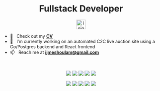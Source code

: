 <div align="center">
  <p style="text-align: center">
    <span><h1>Fullstack Developer</h1></span>
    <a style="vertical-align: middle" href="https://www.linkedin.com/in/inigo-meshoulam" target="blank">
      <img src="https://cdn.jsdelivr.net/npm/simple-icons@3.0.1/icons/linkedin.svg" alt="inigo-meshoulam" height="30" width="30" />
    </a>
  </p>
</div>

- 📃 &nbsp; Check out my [**CV**](https://github.com/Inimesh/CV)
- 🔭 &nbsp; I’m currently working on an automated C2C live auction site using a Go/Postgres backend and React frontend
- 📫 &nbsp; Reach me at **ijmeshoulam@gmail.com**

&nbsp;
<p align="center">
  <img src="https://img.shields.io/badge/Go-00ADD8?style=for-the-badge&logo=go&logoColor=white" />
  <img src="https://img.shields.io/badge/Python-FFD43B?style=for-the-badge&logo=python&logoColor=blue" />
  <img src="https://img.shields.io/badge/Django-092E20?style=for-the-badge&logo=django&logoColor=green" />
  <img src="https://img.shields.io/badge/django%20rest-ff1709?style=for-the-badge&logo=django&logoColor=white" />
  <img src="https://img.shields.io/badge/PostgreSQL-316192?style=for-the-badge&logo=postgresql&logoColor=white" />

</p>

<p align="center">
  <img src="https://img.shields.io/badge/typescript%20-%23007ACC.svg?&style=for-the-badge&logo=typescript&logoColor=white" />
  <img src="https://img.shields.io/badge/javascript%20-%23323330.svg?&style=for-the-badge&logo=javascript&logoColor=%23F7DF1E" />
  <img src="https://img.shields.io/badge/Angular-DD0031?style=for-the-badge&logo=angular&logoColor=white" />
  <img src="https://img.shields.io/badge/react%20-%2361DAFB.svg?&style=for-the-badge&logo=react&logoColor=black" />
  <img src="https://img.shields.io/badge/Tailwind_CSS-38B2AC?style=for-the-badge&logo=tailwind-css&logoColor=white" />
  
</p>
